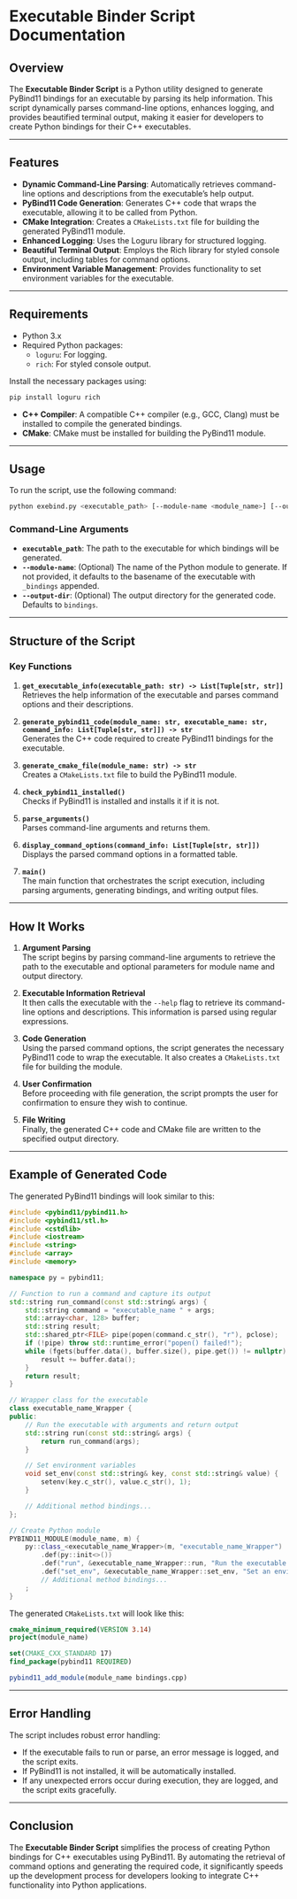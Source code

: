 # Executable Binder Script Documentation

## Overview

The **Executable Binder Script** is a Python utility designed to generate PyBind11 bindings for an executable by parsing its help information. This script dynamically parses command-line options, enhances logging, and provides beautified terminal output, making it easier for developers to create Python bindings for their C++ executables.

---

## Features

- **Dynamic Command-Line Parsing**: Automatically retrieves command-line options and descriptions from the executable’s help output.
- **PyBind11 Code Generation**: Generates C++ code that wraps the executable, allowing it to be called from Python.
- **CMake Integration**: Creates a `CMakeLists.txt` file for building the generated PyBind11 module.
- **Enhanced Logging**: Uses the Loguru library for structured logging.
- **Beautiful Terminal Output**: Employs the Rich library for styled console output, including tables for command options.
- **Environment Variable Management**: Provides functionality to set environment variables for the executable.

---

## Requirements

- Python 3.x
- Required Python packages:
  - `loguru`: For logging.
  - `rich`: For styled console output.

Install the necessary packages using:

```bash
pip install loguru rich
```

- **C++ Compiler**: A compatible C++ compiler (e.g., GCC, Clang) must be installed to compile the generated bindings.
- **CMake**: CMake must be installed for building the PyBind11 module.

---

## Usage

To run the script, use the following command:

```bash
python exebind.py <executable_path> [--module-name <module_name>] [--output-dir <output_directory>]
```

### Command-Line Arguments

- **`executable_path`**: The path to the executable for which bindings will be generated.
- **`--module-name`**: (Optional) The name of the Python module to generate. If not provided, it defaults to the basename of the executable with `_bindings` appended.
- **`--output-dir`**: (Optional) The output directory for the generated code. Defaults to `bindings`.

---

## Structure of the Script

### Key Functions

1. **`get_executable_info(executable_path: str) -> List[Tuple[str, str]]`**  
   Retrieves the help information of the executable and parses command options and their descriptions.

2. **`generate_pybind11_code(module_name: str, executable_name: str, command_info: List[Tuple[str, str]]) -> str`**  
   Generates the C++ code required to create PyBind11 bindings for the executable.

3. **`generate_cmake_file(module_name: str) -> str`**  
   Creates a `CMakeLists.txt` file to build the PyBind11 module.

4. **`check_pybind11_installed()`**  
   Checks if PyBind11 is installed and installs it if it is not.

5. **`parse_arguments()`**  
   Parses command-line arguments and returns them.

6. **`display_command_options(command_info: List[Tuple[str, str]])`**  
   Displays the parsed command options in a formatted table.

7. **`main()`**  
   The main function that orchestrates the script execution, including parsing arguments, generating bindings, and writing output files.

---

## How It Works

1. **Argument Parsing**  
   The script begins by parsing command-line arguments to retrieve the path to the executable and optional parameters for module name and output directory.

2. **Executable Information Retrieval**  
   It then calls the executable with the `--help` flag to retrieve its command-line options and descriptions. This information is parsed using regular expressions.

3. **Code Generation**  
   Using the parsed command options, the script generates the necessary PyBind11 code to wrap the executable. It also creates a `CMakeLists.txt` file for building the module.

4. **User Confirmation**  
   Before proceeding with file generation, the script prompts the user for confirmation to ensure they wish to continue.

5. **File Writing**  
   Finally, the generated C++ code and CMake file are written to the specified output directory.

---

## Example of Generated Code

The generated PyBind11 bindings will look similar to this:

```cpp
#include <pybind11/pybind11.h>
#include <pybind11/stl.h>
#include <cstdlib>
#include <iostream>
#include <string>
#include <array>
#include <memory>

namespace py = pybind11;

// Function to run a command and capture its output
std::string run_command(const std::string& args) {
    std::string command = "executable_name " + args;
    std::array<char, 128> buffer;
    std::string result;
    std::shared_ptr<FILE> pipe(popen(command.c_str(), "r"), pclose);
    if (!pipe) throw std::runtime_error("popen() failed!");
    while (fgets(buffer.data(), buffer.size(), pipe.get()) != nullptr) {
        result += buffer.data();
    }
    return result;
}

// Wrapper class for the executable
class executable_name_Wrapper {
public:
    // Run the executable with arguments and return output
    std::string run(const std::string& args) {
        return run_command(args);
    }

    // Set environment variables
    void set_env(const std::string& key, const std::string& value) {
        setenv(key.c_str(), value.c_str(), 1);
    }

    // Additional method bindings...
};

// Create Python module
PYBIND11_MODULE(module_name, m) {
    py::class_<executable_name_Wrapper>(m, "executable_name_Wrapper")
        .def(py::init<>())
        .def("run", &executable_name_Wrapper::run, "Run the executable with arguments")
        .def("set_env", &executable_name_Wrapper::set_env, "Set an environment variable")
        // Additional method bindings...
    ;
}
```

The generated `CMakeLists.txt` will look like this:

```cmake
cmake_minimum_required(VERSION 3.14)
project(module_name)

set(CMAKE_CXX_STANDARD 17)
find_package(pybind11 REQUIRED)

pybind11_add_module(module_name bindings.cpp)
```

---

## Error Handling

The script includes robust error handling:

- If the executable fails to run or parse, an error message is logged, and the script exits.
- If PyBind11 is not installed, it will be automatically installed.
- If any unexpected errors occur during execution, they are logged, and the script exits gracefully.

---

## Conclusion

The **Executable Binder Script** simplifies the process of creating Python bindings for C++ executables using PyBind11. By automating the retrieval of command options and generating the required code, it significantly speeds up the development process for developers looking to integrate C++ functionality into Python applications.
